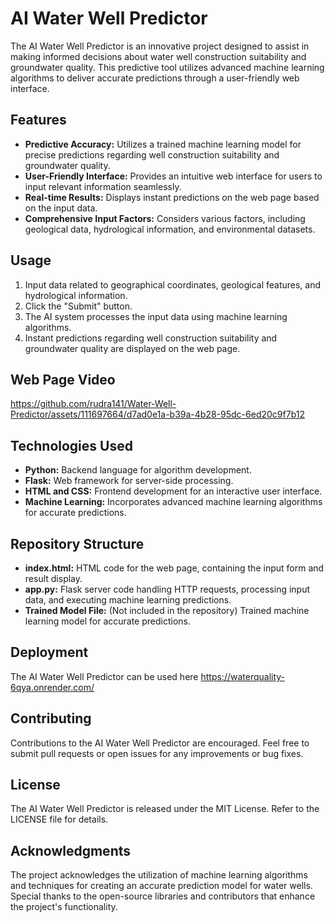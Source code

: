 # AI Water Well Predictor

The AI Water Well Predictor is an innovative project designed to assist in making informed decisions about water well construction suitability and groundwater quality. This predictive tool utilizes advanced machine learning algorithms to deliver accurate predictions through a user-friendly web interface.

## Features
- **Predictive Accuracy:** Utilizes a trained machine learning model for precise predictions regarding well construction suitability and groundwater quality.
- **User-Friendly Interface:** Provides an intuitive web interface for users to input relevant information seamlessly.
- **Real-time Results:** Displays instant predictions on the web page based on the input data.
- **Comprehensive Input Factors:** Considers various factors, including geological data, hydrological information, and environmental datasets.

## Usage
1. Input data related to geographical coordinates, geological features, and hydrological information.
2. Click the "Submit" button.
3. The AI system processes the input data using machine learning algorithms.
4. Instant predictions regarding well construction suitability and groundwater quality are displayed on the web page.

## Web Page Video
https://github.com/rudra141/Water-Well-Predictor/assets/111697664/d7ad0e1a-b39a-4b28-95dc-6ed20c9f7b12

## Technologies Used
- **Python:** Backend language for algorithm development.
- **Flask:** Web framework for server-side processing.
- **HTML and CSS:** Frontend development for an interactive user interface.
- **Machine Learning:** Incorporates advanced machine learning algorithms for accurate predictions.

## Repository Structure
- **index.html:** HTML code for the web page, containing the input form and result display.
- **app.py:** Flask server code handling HTTP requests, processing input data, and executing machine learning predictions.
- **Trained Model File:** (Not included in the repository) Trained machine learning model for accurate predictions.

## Deployment
The AI Water Well Predictor can be used here https://waterquality-6qya.onrender.com/

## Contributing
Contributions to the AI Water Well Predictor are encouraged. Feel free to submit pull requests or open issues for any improvements or bug fixes.

## License
The AI Water Well Predictor is released under the MIT License. Refer to the LICENSE file for details.

## Acknowledgments
The project acknowledges the utilization of machine learning algorithms and techniques for creating an accurate prediction model for water wells. Special thanks to the open-source libraries and contributors that enhance the project's functionality.
